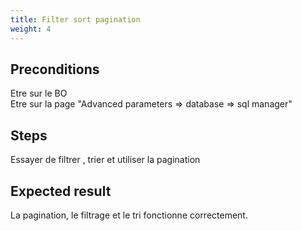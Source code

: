 ```yaml
---
title: Filter sort pagination
weight: 4
---
```


## Preconditions

Etre sur le BO\
Etre sur la page "Advanced parameters => database => sql manager"
## Steps

Essayer de filtrer , trier et utiliser la pagination

## Expected result

La pagination, le filtrage et le tri fonctionne correctement.

